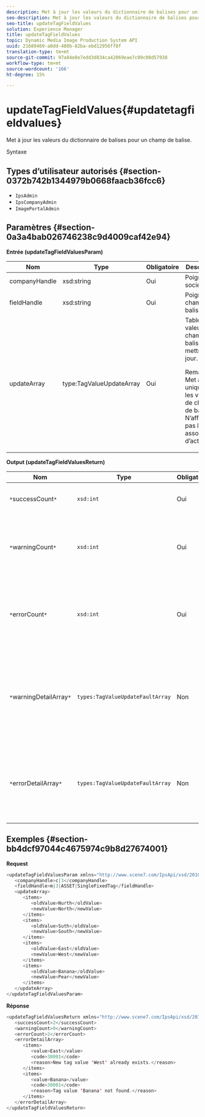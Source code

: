 ```yaml
---
description: Met à jour les valeurs du dictionnaire de balises pour un champ de balise.
seo-description: Met à jour les valeurs du dictionnaire de balises pour un champ de balise.
seo-title: updateTagFieldValues
solution: Experience Manager
title: updateTagFieldValues
topic: Dynamic Media Image Production System API
uuid: 21689469-a0dd-480b-82ba-ebd12956ff8f
translation-type: tm+mt
source-git-commit: 97a84e8e7edd3d834ca42069eae7c09c00d57938
workflow-type: tm+mt
source-wordcount: '166'
ht-degree: 15%

---
```



# updateTagFieldValues{#updatetagfieldvalues}

Met à jour les valeurs du dictionnaire de balises pour un champ de balise.

Syntaxe

## Types d’utilisateur autorisés {#section-0372b742b1344979b0668faacb36fcc6}

* `IpsAdmin`
* `IpsCompanyAdmin`
* `ImagePortalAdmin`

## Paramètres {#section-0a3a4bab026746238c9d4009caf42e94}

**Entrée (updateTagFieldValuesParam)**

<table id="table_15F354FBC043464080BC975AE35E03A4"> 
 <thead> 
  <tr> 
   <th colname="col1" class="entry"> Nom </th> 
   <th colname="col2" class="entry"> Type </th> 
   <th colname="col3" class="entry"> Obligatoire </th> 
   <th colname="col4" class="entry"> Description </th> 
  </tr> 
 </thead>
 <tbody> 
  <tr> 
   <td colname="col1"> <span class="codeph"> <span class="varname"> companyHandle</span> </span> </td> 
   <td colname="col2"> <span class="codeph"> xsd:string</span> </td> 
   <td colname="col3"> Oui </td> 
   <td colname="col4"> Poignée de société. </td> 
  </tr> 
  <tr> 
   <td colname="col1"> <span class="codeph"> <span class="varname"> fieldHandle</span> </span> </td> 
   <td colname="col2"> <span class="codeph"> xsd:string</span> </td> 
   <td colname="col3"> Oui </td> 
   <td colname="col4"> Poignée de champ de balise. </td> 
  </tr> 
  <tr> 
   <td colname="col1"> <span class="codeph"> <span class="varname"> updateArray</span> </span> </td> 
   <td colname="col2"> <span class="codeph"> type:TagValueUpdateArray</span> </td> 
   <td colname="col3"> Oui </td> 
   <td colname="col4">Tableau des valeurs de champ de balise à mettre à jour. <p>Remarque :  Met à jour uniquement les valeurs de chaîne de balise. N’affecte pas les associations d’actifs. </p> </td> 
  </tr> 
 </tbody> 
</table>

**Output (updateTagFieldValuesReturn)**

| Nom | Type | Obligatoire | Description |
|---|---|---|---|
| `*`successCount`*` | `xsd:int` | Oui | Nombre de champs de balise mis à jour avec succès. |
| `*`warningCount`*` | `xsd:int` | Oui | Nombre d’avertissements générés lorsque l’opération tentait de mettre à jour les champs de balise. |
| `*`errorCount`*` | `xsd:int` | Oui | Nombre d’erreurs générées lorsque l’opération tentait de mettre à jour les champs de balise. |
| `*`warningDetailArray`*` | `types:TagValueUpdateFaultArray` | Non | Tableau de détails associés aux ressources qui ont généré des avertissements lorsque l’opération tentait de mettre à jour les champs de balise. |
| `*`errorDetailArray`*` | `types:TagValueUpdateFaultArray` | Non | Tableau de détails associés aux actifs qui ont généré des erreurs lorsque l’opération tentait de mettre à jour les champs de balise. |

## Exemples {#section-bb4dcf97044c4675974c9b8d27674001}

**Request**

```java
<updateTagFieldValuesParam xmlns="http://www.scene7.com/IpsApi/xsd/2010-01-31">
   <companyHandle>c|3</companyHandle>
   <fieldHandle>m|3|ASSET|SingleFixedTag</fieldHandle>
   <updateArray>
      <items>
         <oldValue>Nurth</oldValue>
         <newValue>North</newValue>
      </items>
      <items>
         <oldValue>Suth</oldValue>
         <newValue>South</newValue>
      </items>
      <items>
         <oldValue>East</oldValue>
         <newValue>West</newValue>
      </items>
      <items>
         <oldValue>Banana</oldValue>
         <newValue>Pear</newValue>
      </items>
   </updateArray>
</updateTagFieldValuesParam>
```

**Réponse**

```java
<updateTagFieldValuesReturn xmlns="http://www.scene7.com/IpsApi/xsd/2010-01-31">
   <successCount>2</successCount>
   <warningCount>0</warningCount>
   <errorCount>2</errorCount>
   <errorDetailArray>
      <items>
         <value>East</value>
         <code>30001</code>
         <reason>New tag value 'West' already exists.</reason>
      </items>
      <items>
         <value>Banana</value>
         <code>30001</code>
         <reason>Tag value 'Banana' not found.</reason>
      </items>
   </errorDetailArray>
</updateTagFieldValuesReturn>
```

